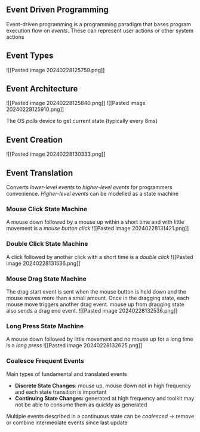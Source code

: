 ## Event Driven Programming 
Event-driven programming is a programming paradigm that bases program execution flow on *events*. These can represent user actions or other system actions 

## Event Types 
![[Pasted image 20240228125759.png]]
## Event Architecture 
![[Pasted image 20240228125840.png]]
![[Pasted image 20240228125910.png]]

The OS *polls* device to get current state (typically every 8ms)

## Event Creation
![[Pasted image 20240228130333.png]]

## Event Translation 
Converts *lower-level events* to *higher-level events* for programmers convenience. 
*Higher-level events* can be modelled as a state machine 

### Mouse Click State Machine 
A mouse down followed by a mouse up within a short time and with little movement is a *mouse button click*
![[Pasted image 20240228131421.png]]

### Double Click State Machine 
A click followed by another click with a short time is a *double click*
![[Pasted image 20240228131536.png]]

### Mouse Drag State Machine 
The drag start event is sent when the mouse button is held down and the mouse moves more than a small amount. Once in the dragging state, each mouse move triggers another drag event. mouse up from dragging state also sends a drag end event. 
![[Pasted image 20240228132536.png]]
### Long Press State Machine 
A mouse down followed by little movement and no mouse up for a long time is a *long press*
![[Pasted image 20240228132625.png]]

### Coalesce Frequent Events 
Main types of fundamental and translated events 
- **Discrete State Changes**: mouse up, mouse down not in high frequency and each state transition is important 
- **Continuing State Changes:** generated at high frequency and toolkit may not be able to consume them as quickly as generated 

Multiple events described in a continuous state can be *coalesced* 
-> remove or combine intermediate events since last update 


